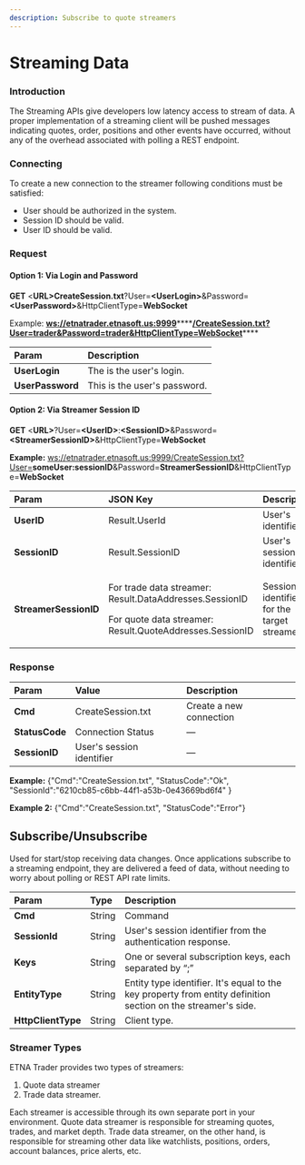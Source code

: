 ```yaml
---
description: Subscribe to quote streamers
---
```


# Streaming Data

### Introduction

The Streaming APIs give developers low latency access to stream of data. A proper implementation of a streaming client will be pushed messages indicating quotes, order, positions and other events have occurred, without any of the overhead associated with polling a REST endpoint.

### Connecting

To create a new connection to the streamer following conditions must be satisfied:

* User should be authorized in the system.
* Session ID should be valid.
* User ID should be valid.

### Request <a id="WebSocketsAPI-Request"></a>

#### Option 1: Via Login and Password

**GET** &lt;**URL&gt;СreateSession.txt**?User=**&lt;UserLogin&gt;**&Password=**&lt;UserPassword&gt;**&HttpClientType=**WebSocket**

Example: [**ws://etnatrader.etnasoft.us:9999**](ws://etnatrader.etnasoft.us:9999/CreateSession.txt?User=)\*\*\*\*[**/CreateSession.txt?User=trader&Password=trader&HttpClientType=WebSocket**](wss://etnatrader-dev.etnasoft.us:9999/CreateSession.txt?User=trader&Password=trader&HttpClientType=WebSocket)\*\*\*\*

| Param | Description |
| :--- | :--- |
| **UserLogin** | The is the user's login. |
| **UserPassword** | This is the user's password.  |

#### Option 2: Via Streamer Session ID

**GET** &lt;**URL&gt;**?User=**&lt;UserID&gt;**:**&lt;SessionID&gt;**&Password=**&lt;StreamerSessionID&gt;**&HttpClientType=**WebSocket**

**Example:** [ws://etnatrader.etnasoft.us:9999/CreateSession.txt?User=](ws://etnatrader.etnasoft.us:9999/CreateSession.txt?User=)**someUser:sessionID**&Password=**StreamerSessionID**&HttpClientType=**WebSocket**

<table>
  <thead>
    <tr>
      <th style="text-align:left">Param</th>
      <th style="text-align:left">JSON Key</th>
      <th style="text-align:left">Description</th>
    </tr>
  </thead>
  <tbody>
    <tr>
      <td style="text-align:left"><b>UserID</b>
      </td>
      <td style="text-align:left">Result.UserId</td>
      <td style="text-align:left">User&apos;s identifier</td>
    </tr>
    <tr>
      <td style="text-align:left"><b>SessionID</b>
      </td>
      <td style="text-align:left">Result.SessionID</td>
      <td style="text-align:left">User&apos;s session identifier.</td>
    </tr>
    <tr>
      <td style="text-align:left"><b>StreamerSessionID</b>
      </td>
      <td style="text-align:left">
        <p>For trade data streamer: Result.DataAddresses.SessionID</p>
        <p>For quote data streamer: Result.QuoteAddresses.SessionID</p>
      </td>
      <td style="text-align:left">Session identifier for the target streamer.</td>
    </tr>
  </tbody>
</table>

### Response <a id="WebSocketsAPI-Response"></a>

| Param | Value | Description |
| :--- | :--- | :--- |
| **Cmd** | CreateSession.txt | Create a new connection |
| **StatusCode** | Connection Status | — |
| **SessionID** | User's session identifier | — |

**Example:** {"Cmd":"CreateSession.txt", "StatusCode":"Ok", "SessionId":"6210cb85-c6bb-44f1-a53b-0e43669bd6f4" }

**Example 2:** {"Cmd":"CreateSession.txt", "StatusCode":"Error"}

## Subscribe/Unsubscribe <a id="WebSocketsAPI-Subscribe/Unsubscribe"></a>

Used for start/stop receiving data changes. Once applications subscribe to a streaming endpoint, they are delivered a feed of data, without needing to worry about polling or REST API rate limits.

| Param | Type | Description |
| :--- | :--- | :--- |
| **Cmd** | String | Command |
| **SessionId** | String | User's session identifier from the authentication response. |
| **Keys** | String | One or several subscription keys, each separated by “;” |
| **EntityType** | String | Entity type identifier. It's equal to the key property from entity definition section on the streamer's side. |
| **HttpClientType** | String | Client type. |

### Streamer Types

ETNA Trader provides two types of streamers: 

1. Quote data streamer 
2. Trade data streamer.

Each streamer is accessible through its own separate port in your environment. Quote data streamer is responsible for streaming quotes, trades, and market depth. Trade data streamer, on the other hand, is responsible for streaming other data like watchlists, positions, orders, account balances, price alerts, etc.


